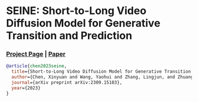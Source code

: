 # SEINE: Short-to-Long Video Diffusion Model for Generative Transition and Prediction
### [Project Page](https://vchitect.github.io/SEINE-project/) | [Paper](https://arxiv.org/abs/2309.15103)



```bibtex
@article{chen2023seine,
  title={Short-to-Long Video Diffusion Model for Generative Transition and Prediction},
  author={Chen, Xinyuan and Wang, Yaohui and Zhang, Lingjun, and Zhuang, Shaobin, and Ma, Xin and Yu, Jiashuo and Wang, Yali, and Lin, Dahua and Qiao, Yu and Liu, Ziwei},
  journal={arXiv preprint arXiv:2309.15103},
  year={2023}
}
```
